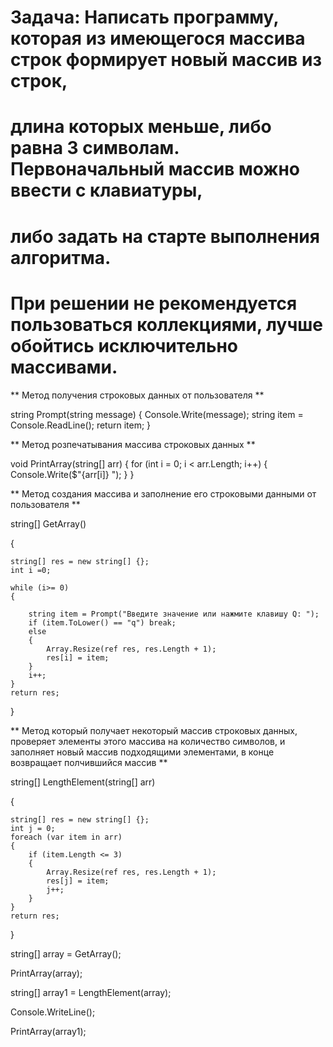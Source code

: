 # Задача: Написать программу, которая из имеющегося массива строк формирует новый массив из строк,
# длина которых меньше, либо равна 3 символам. Первоначальный массив можно ввести с клавиатуры,
# либо задать на старте выполнения алгоритма.
# При решении не рекомендуется пользоваться коллекциями, лучше обойтись исключительно массивами.


** Метод получения строковых данных от пользователя **

string Prompt(string message)
{
    Console.Write(message);
    string item = Console.ReadLine();
    return item;
}

** Метод розпечатывания массива строковых данных **

void PrintArray(string[] arr)
{
    for (int i = 0; i < arr.Length; i++)
    {
        Console.Write($"{arr[i]} ");
    }
}

** Метод создания массива и заполнение его строковыми данными от пользователя **

string[] GetArray()

{
    
    string[] res = new string[] {};
    int i =0; 

    while (i>= 0)
    {
         
        string item = Prompt("Введите значение или нажмите клавишу Q: ");
        if (item.ToLower() == "q") break;
        else 
        {
            Array.Resize(ref res, res.Length + 1);
            res[i] = item;
        }
        i++;
    }  
    return res;
}

** Метод который получает некоторый массив строковых данных,
проверяет элементы этого массива на количество символов,
и заполняет новый массив подходящими элементами, в конце возвращает
полчившийся массив **

string[] LengthElement(string[] arr)

{

    string[] res = new string[] {};
    int j = 0;
    foreach (var item in arr)
    {
        if (item.Length <= 3)
        {
            Array.Resize(ref res, res.Length + 1);
            res[j] = item;
            j++;
        }
    }
    return res;
}

string[] array = GetArray();

PrintArray(array);

string[] array1 = LengthElement(array);

Console.WriteLine();

PrintArray(array1);